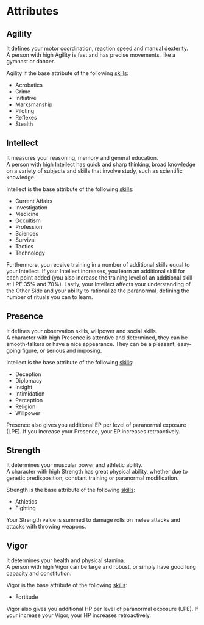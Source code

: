 # Attributes

## Agility

It defines your motor coordination, reaction speed and manual dexterity.  
A person with high Agility is fast and has precise movements, like a gymnast or dancer.

Agility if the base attribute of the following [skills](skills.md):

- Acrobatics
- Crime
- Initiative
- Marksmanship
- Piloting
- Reflexes
- Stealth

## Intellect

It measures your reasoning, memory and general education.  
A person with high Intellect has quick and sharp thinking, broad knowledge on a variety of subjects and skills that involve study, such as scientific knowledge.

Intellect is the base attribute of the following [skills](skills.md):

- Current Affairs
- Investigation
- Medicine
- Occultism
- Profession
- Sciences
- Survival
- Tactics
- Technology

Furthermore, you receive training in a number of additional skills equal to your Intellect. If your Intellect increases, you learn an additional skill for each point added (you also increase the training level of an additional skill at LPE 35% and 70%). Lastly, your Intellect affects your understanding of the Other Side and your ability to rationalize the paranormal, defining the number of rituals you can to learn.

## Presence

It defines your observation skills, willpower and social skills.  
A character with high Presence is attentive and determined, they can be smooth-talkers or have a nice appearance. They can be a pleasant, easy-going figure, or serious and imposing.

Intellect is the base attribute of the following [skills](skills.md):

- Deception
- Diplomacy
- Insight
- Intimidation
- Perception
- Religion
- Willpower

Presence also gives you additional EP per level of paranormal exposure (LPE). If you increase your Presence, your EP increases retroactively.

## Strength

It determines your muscular power and athletic ability.  
A character with high Strength has great physical ability, whether due to genetic predisposition, constant training or paranormal modification.

Strength is the base attribute of the following [skills](skills.md):

- Athletics
- Fighting

Your Strength value is summed to damage rolls on melee attacks and attacks with throwing weapons.

## Vigor

It determines your health and physical stamina.  
A person with high Vigor can be large and robust, or simply have good lung capacity and constitution.

Vigor is the base attribute of the following [skills](skills.md):

- Fortitude

Vigor also gives you additional HP per level of paranormal exposure (LPE). If your increase your Vigor, your HP increases retroactively.
